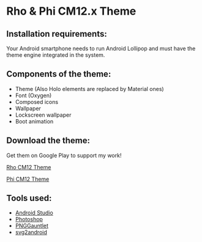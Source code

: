# Rho & Phi CM12.x Theme

## Installation requirements:
Your Android smartphone needs to run Android Lollipop and must have the theme engine integrated in the system.

## Components of the theme:
* Theme (Also Holo elements are replaced by Material ones)
* Font (Oxygen)
* Composed icons
* Wallpaper
* Lockscreen wallpaper
* Boot animation

## Download the theme:
Get them on Google Play to support my work!

[Rho CM12 Theme](https://play.google.com/store/apps/details?id=com.max.theme.rho)

[Phi CM12 Theme](https://play.google.com/store/apps/details?id=com.max.theme.phi)

## Tools used:
* [Android Studio](https://developer.android.com/sdk/index.html)
* [Photoshop](http://www.adobe.com/de/products/photoshop.html)
* [PNGGauntlet](http://pnggauntlet.com/)
* [svg2android](http://inloop.github.io/svg2android/)
